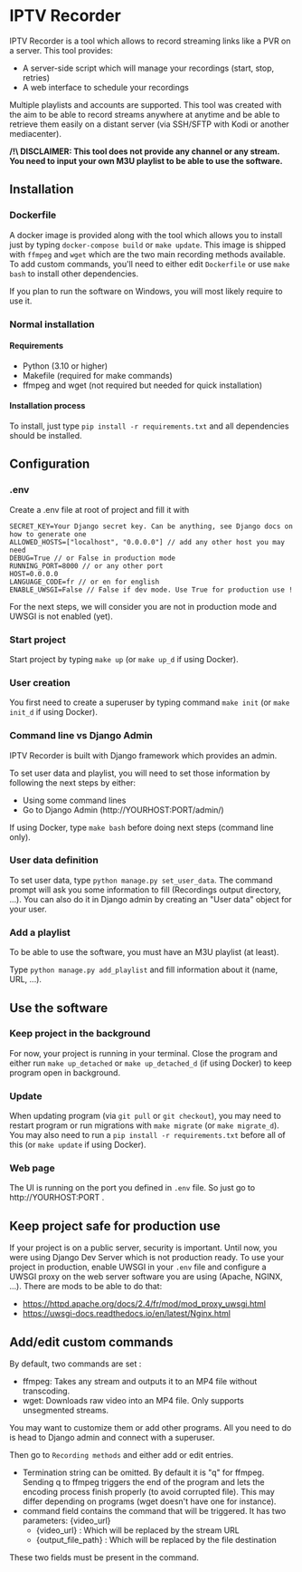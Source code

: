 # IPTV Recorder
IPTV Recorder is a tool which allows to record streaming links like a PVR on a server. 
This tool provides:
- A server-side script which will manage your recordings (start, stop, retries)
- A web interface to schedule your recordings

Multiple playlists and accounts are supported. This tool was created with the aim to be able to record streams anywhere at anytime and be able to retrieve them easily on a distant server (via SSH/SFTP with Kodi or another mediacenter).

**/!\ DISCLAIMER: This tool does not provide any channel or any stream. You need to input your own M3U playlist to be able to use the software.**

## Installation
### Dockerfile
A docker image is provided along with the tool which allows you to install just by typing `docker-compose build` or `make update`. This image is shipped with `ffmpeg` and `wget` which are the two main recording methods available. To add custom commands, you'll need to either edit `Dockerfile` or use `make bash` to install other dependencies.

If you plan to run the software on Windows, you will most likely require to use it.
### Normal installation
#### Requirements
- Python (3.10 or higher)
- Makefile (required for make commands)
- ffmpeg and wget (not required but needed for quick installation)
#### Installation process
To install, just type `pip install -r requirements.txt` and all dependencies should be installed.
## Configuration
### .env
Create a .env file at root of project and fill it with
```dotenv
SECRET_KEY=Your Django secret key. Can be anything, see Django docs on how to generate one
ALLOWED_HOSTS=["localhost", "0.0.0.0"] // add any other host you may need
DEBUG=True // or False in production mode
RUNNING_PORT=8000 // or any other port
HOST=0.0.0.0
LANGUAGE_CODE=fr // or en for english
ENABLE_UWSGI=False // False if dev mode. Use True for production use !
```
For the next steps, we will consider you are not in production mode and UWSGI is not enabled (yet).
### Start project
Start project by typing `make up` (or `make up_d` if using Docker).
### User creation
You first need to create a superuser by typing command `make init` (or `make init_d` if using Docker).
### Command line vs Django Admin
IPTV Recorder is built with Django framework which provides an admin.

To set user data and playlist, you will need to set those information by following the next steps by either:
- Using some command lines
- Go to Django Admin (http://YOURHOST:PORT/admin/)

If using Docker, type `make bash` before doing next steps (command line only).
### User data definition
To set user data, type `python manage.py set_user_data`. The command prompt will ask you some information to fill (Recordings output directory, ...). You can also do it in Django admin by creating an "User data" object for your user.

### Add a playlist
To be able to use the software, you must have an M3U playlist (at least).

Type `python manage.py add_playlist` and fill information about it (name, URL, ...).

## Use the software
### Keep project in the background
For now, your project is running in your terminal. Close the program and either run `make up_detached` or `make up_detached_d` (if using Docker) to keep program open in background.
### Update
When updating program (via `git pull` or `git checkout`), you may need to restart program or run migrations with `make migrate` (or `make migrate_d`). You may also need to run a `pip install -r requirements.txt` before all of this (or `make update` if using Docker).
### Web page
The UI is running on the port you defined in `.env` file. So just go to http://YOURHOST:PORT .

## Keep project safe for production use
If your project is on a public server, security is important. Until now, you were using Django Dev Server which is not production ready.
To use your project in production, enable UWSGI in your `.env` file and configure a UWSGI proxy on the web server software you are using (Apache, NGINX, ...).
There are mods to be able to do that:
- https://httpd.apache.org/docs/2.4/fr/mod/mod_proxy_uwsgi.html
- https://uwsgi-docs.readthedocs.io/en/latest/Nginx.html

## Add/edit custom commands
By default, two commands are set :
- ffmpeg: Takes any stream and outputs it to an MP4 file without transcoding.
- wget: Downloads raw video into an MP4 file. Only supports unsegmented streams.

You may want to customize them or add other programs. All you need to do is head to Django admin and connect with a superuser. 

Then go to `Recording methods` and either add or edit entries.
- Termination string can be omitted. By default it is "q" for ffmpeg. Sending q to ffmpeg triggers the end of the program and lets the encoding process finish properly (to avoid corrupted file). This may differ depending on programs (wget doesn't have one for instance).
- command field contains the command that will be triggered. 
It has two parameters: {video_url}
  - {video_url} : Which will be replaced by the stream URL
  - {output_file_path} : Which will be replaced by the file destination

These two fields must be present in the command.